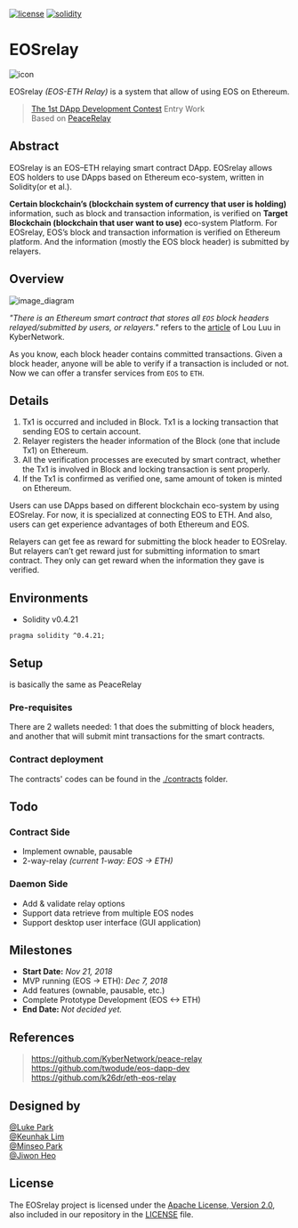 [![license](https://img.shields.io/badge/license-Apache%202.0-blue.svg)](https://opensource.org/licenses/Apache-2.0)
[![solidity](https://img.shields.io/badge/solidity-0.4.21-brown.svg)](https://img.shields.io/badge/solidity-0.4.21-brown.svg)   

# EOSrelay
![icon](https://github.com/twodude/EOSrelay/blob/master/images/icon_EOSrelay.png)

EOSrelay
*(EOS-ETH Relay)*
is a system that allow of using EOS on Ethereum.   
> [The 1st DApp Development Contest](https://medium.com/eosys/the-1st-dapp-contest-d2b714a90adc) Entry Work   
> Based on [PeaceRelay](https://github.com/KyberNetwork/peace-relay)   

## Abstract
EOSrelay is an EOS–ETH relaying smart contract DApp. EOSrelay allows EOS holders to use DApps based on Ethereum eco-system, written in Solidity(or et al.).

**Certain blockchain’s (blockchain system of currency that user is holding)**
information, such as block and transaction information, is verified on
**Target Blockchain (blockchain that user want to use)**
eco-system Platform.
For EOSrelay, EOS’s block and transaction information is verified on Ethereum platform. And the information (mostly the EOS block header) is submitted by relayers.

## Overview
![image_diagram](https://github.com/twodude/EOSrelay/blob/master/images/diagram.png)

*"There is an Ethereum smart contract that stores all ```EOS``` block headers relayed/submitted by users, or relayers."*
refers to the [article](https://medium.com/@loiluu/peacerelay-connecting-the-many-ethereum-blockchains-22605c300ad3) of Lou Luu in KyberNetwork.

As you know, each block header contains committed transactions. Given a block header, anyone will be able to verify if a transaction is included or not. Now we can offer a transfer services from ```EOS``` to ```ETH```.

## Details
1. Tx1 is occurred and included in Block. Tx1 is a locking transaction that sending EOS to certain account.   
2. Relayer registers the header information of the Block (one that include Tx1) on Ethereum.   
3. All the verification processes are executed by smart contract, whether the Tx1 is involved in Block and locking transaction is sent properly.   
4. If the Tx1 is confirmed as verified one, same amount of token is minted on Ethereum.

Users can use DApps based on different blockchain eco-system by using EOSrelay.
For now, it is specialized at connecting EOS to ETH.
And also, users can get experience advantages of both Ethereum and EOS.

Relayers can get fee as reward for submitting the block header to EOSrelay.
But relayers can’t get reward just for submitting information to smart contract.
They only can get reward when the information they gave is verified.

## Environments
* Solidity v0.4.21   
```
pragma solidity ^0.4.21;
```

## Setup
is basically the same as PeaceRelay

### Pre-requisites
There are 2 wallets needed: 1 that does the submitting of block headers,
and another that will submit mint transactions for the smart contracts.

### Contract deployment
The contracts' codes can be found in the [./contracts](https://github.com/twodude/EOSrelay/tree/master/contracts) folder.

## Todo
### Contract Side
* Implement ownable, pausable
* 2-way-relay
*(current 1-way: EOS -> ETH)*

### Daemon Side
* Add & validate relay options
* Support data retrieve from multiple EOS nodes
* Support desktop user interface (GUI application) 

## Milestones
- **Start Date:**
*Nov 21, 2018*   
- MVP running (EOS -> ETH):
*Dec 7, 2018*   
- Add features (ownable, pausable, etc.)   
- Complete Prototype Development (EOS <-> ETH)   
- **End Date:**
*Not decided yet.*

## References
> https://github.com/KyberNetwork/peace-relay   
> https://github.com/twodude/eos-dapp-dev   
> https://github.com/k26dr/eth-eos-relay   

## Designed by
[@Luke Park](https://github.com/twodude)   
[@Keunhak Lim](https://github.com/limkeunhak)   
[@Minseo Park](https://github.com/finchparker)   
[@Jiwon Heo](https://github.com/hanante)

## License
The EOSrelay project is licensed under the [Apache License, Version 2.0](https://opensource.org/licenses/Apache-2.0), also included in our repository in the [LICENSE](https://github.com/twodude/EOSrelay) file.
